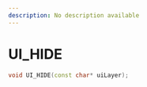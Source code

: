 ```yaml
---
description: No description available 
---
```


# UI_HIDE

```cpp
void UI_HIDE(const char* uiLayer);
```
